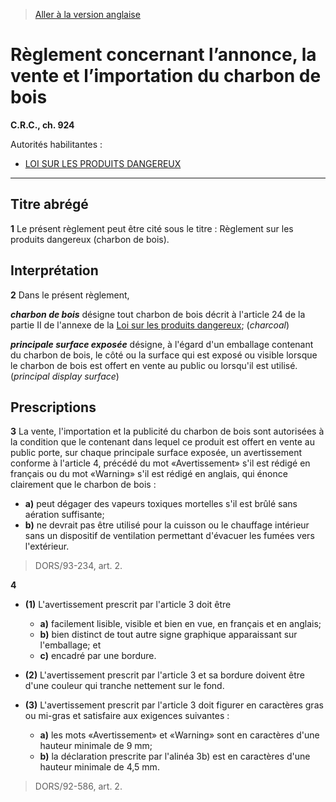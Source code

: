> [Aller à la version anglaise](/en/Regulations/Consolidated%20Regulations%20of%20Canada/901-1000/C.R.C.,%20c.%20924.md)

# Règlement concernant l’annonce, la vente et l’importation du charbon de bois

**C.R.C., ch. 924**

Autorités habilitantes : 
- [LOI SUR LES PRODUITS DANGEREUX](/fr/Lois/Lois%20révisées%20du%20Canada/H/H-3.md)

----------



## Titre abrégé


**1** Le présent règlement peut être cité sous le titre : Règlement sur les produits dangereux (charbon de bois).




## Interprétation


**2** Dans le présent règlement,

***charbon de bois*** désigne tout charbon de bois décrit à l'article 24 de la partie II de l'annexe de la [Loi sur les produits dangereux](/fr/Lois/Lois%20révisées%20du%20Canada/H/H-3.md); (*charcoal*)

***principale surface exposée*** désigne, à l'égard d'un emballage contenant du charbon de bois, le côté ou la surface qui est exposé ou visible lorsque le charbon de bois est offert en vente au public ou lorsqu'il est utilisé. (*principal display surface*)




## Prescriptions


**3** La vente, l'importation et la publicité du charbon de bois sont autorisées à la condition que le contenant dans lequel ce produit est offert en vente au public porte, sur chaque principale surface exposée, un avertissement conforme à l'article 4, précédé du mot «Avertissement» s'il est rédigé en français ou du mot «Warning» s'il est rédigé en anglais, qui énonce clairement que le charbon de bois :
- **a)** peut dégager des vapeurs toxiques mortelles s'il est brûlé sans aération suffisante;
- **b)** ne devrait pas être utilisé pour la cuisson ou le chauffage intérieur sans un dispositif de ventilation permettant d'évacuer les fumées vers l'extérieur.
> DORS/93-234, art. 2.




**4** 

- **(1)** L'avertissement prescrit par l'article 3 doit être
	- **a)** facilement lisible, visible et bien en vue, en français et en anglais;
	- **b)** bien distinct de tout autre signe graphique apparaissant sur l'emballage; et
	- **c)** encadré par une bordure.

- **(2)** L'avertissement prescrit par l'article 3 et sa bordure doivent être d'une couleur qui tranche nettement sur le fond.

- **(3)** L'avertissement prescrit par l'article 3 doit figurer en caractères gras ou mi-gras et satisfaire aux exigences suivantes :
	- **a)** les mots «Avertissement» et «Warning» sont en caractères d'une hauteur minimale de 9 mm;
	- **b)** la déclaration prescrite par l'alinéa 3b) est en caractères d'une hauteur minimale de 4,5 mm.
> DORS/92-586, art. 2.



